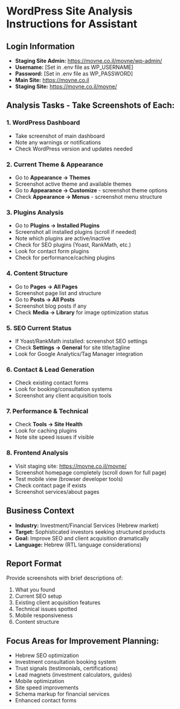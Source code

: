 # WordPress Site Analysis Instructions for Assistant

## Login Information
- **Staging Site Admin:** https://movne.co.il/movne/wp-admin/
- **Username:** [Set in .env file as WP_USERNAME]
- **Password:** [Set in .env file as WP_PASSWORD]
- **Main Site:** https://movne.co.il
- **Staging Site:** https://movne.co.il/movne/

## Analysis Tasks - Take Screenshots of Each:

### 1. WordPress Dashboard
- Take screenshot of main dashboard
- Note any warnings or notifications
- Check WordPress version and updates needed

### 2. Current Theme & Appearance
- Go to **Appearance → Themes**
- Screenshot active theme and available themes
- Go to **Appearance → Customize** - screenshot theme options
- Check **Appearance → Menus** - screenshot menu structure

### 3. Plugins Analysis
- Go to **Plugins → Installed Plugins**
- Screenshot all installed plugins (scroll if needed)
- Note which plugins are active/inactive
- Check for SEO plugins (Yoast, RankMath, etc.)
- Look for contact form plugins
- Check for performance/caching plugins

### 4. Content Structure
- Go to **Pages → All Pages**
- Screenshot page list and structure
- Go to **Posts → All Posts** 
- Screenshot blog posts if any
- Check **Media → Library** for image optimization status

### 5. SEO Current Status
- If Yoast/RankMath installed: screenshot SEO settings
- Check **Settings → General** for site title/tagline
- Look for Google Analytics/Tag Manager integration

### 6. Contact & Lead Generation
- Check existing contact forms
- Look for booking/consultation systems
- Screenshot any client acquisition tools

### 7. Performance & Technical
- Check **Tools → Site Health** 
- Look for caching plugins
- Note site speed issues if visible

### 8. Frontend Analysis
- Visit staging site: https://movne.co.il/movne/
- Screenshot homepage completely (scroll down for full page)
- Test mobile view (browser developer tools)
- Check contact page if exists
- Screenshot services/about pages

## Business Context
- **Industry:** Investment/Financial Services (Hebrew market)
- **Target:** Sophisticated investors seeking structured products
- **Goal:** Improve SEO and client acquisition dramatically
- **Language:** Hebrew (RTL language considerations)

## Report Format
Provide screenshots with brief descriptions of:
1. What you found
2. Current SEO setup
3. Existing client acquisition features
4. Technical issues spotted
5. Mobile responsiveness
6. Content structure

## Focus Areas for Improvement Planning:
- Hebrew SEO optimization
- Investment consultation booking system
- Trust signals (testimonials, certifications)
- Lead magnets (investment calculators, guides)
- Mobile optimization
- Site speed improvements
- Schema markup for financial services
- Enhanced contact forms